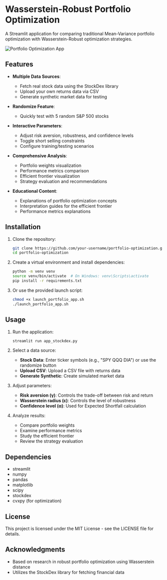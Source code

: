 # Wasserstein-Robust Portfolio Optimization

A Streamlit application for comparing traditional Mean-Variance portfolio optimization with Wasserstein-Robust optimization strategies.

![Portfolio Optimization App](https://github.com/your-username/portfolio-optimization/raw/main/screenshot.png)

## Features

- **Multiple Data Sources**:
  - Fetch real stock data using the StockDex library
  - Upload your own returns data via CSV
  - Generate synthetic market data for testing

- **Randomize Feature**:
  - Quickly test with 5 random S&P 500 stocks

- **Interactive Parameters**:
  - Adjust risk aversion, robustness, and confidence levels
  - Toggle short selling constraints
  - Configure training/testing scenarios

- **Comprehensive Analysis**:
  - Portfolio weights visualization
  - Performance metrics comparison
  - Efficient frontier visualization
  - Strategy evaluation and recommendations

- **Educational Content**:
  - Explanations of portfolio optimization concepts
  - Interpretation guides for the efficient frontier
  - Performance metrics explanations

## Installation

1. Clone the repository:
   ```bash
   git clone https://github.com/your-username/portfolio-optimization.git
   cd portfolio-optimization
   ```

2. Create a virtual environment and install dependencies:
   ```bash
   python -m venv venv
   source venv/bin/activate  # On Windows: venv\Scripts\activate
   pip install -r requirements.txt
   ```

3. Or use the provided launch script:
   ```bash
   chmod +x launch_portfolio_app.sh
   ./launch_portfolio_app.sh
   ```

## Usage

1. Run the application:
   ```bash
   streamlit run app_stockdex.py
   ```

2. Select a data source:
   - **Stock Data**: Enter ticker symbols (e.g., "SPY QQQ DIA") or use the randomize button
   - **Upload CSV**: Upload a CSV file with returns data
   - **Generate Synthetic**: Create simulated market data

3. Adjust parameters:
   - **Risk aversion (γ)**: Controls the trade-off between risk and return
   - **Wasserstein radius (ε)**: Controls the level of robustness
   - **Confidence level (α)**: Used for Expected Shortfall calculation

4. Analyze results:
   - Compare portfolio weights
   - Examine performance metrics
   - Study the efficient frontier
   - Review the strategy evaluation

## Dependencies

- streamlit
- numpy
- pandas
- matplotlib
- scipy
- stockdex
- cvxpy (for optimization)

## License

This project is licensed under the MIT License - see the LICENSE file for details.

## Acknowledgments

- Based on research in robust portfolio optimization using Wasserstein distance
- Utilizes the StockDex library for fetching financial data